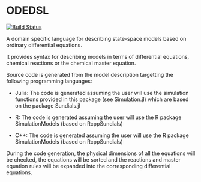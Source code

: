 # ODEDSL

[![Build Status](https://travis-ci.org/AleMorales/ODEDSL.jl.svg?branch=master)](https://travis-ci.org/AleMorales/ODEDSL.jl)

A domain specific language for describing state-space models based on ordinary differential equations.

It provides syntax for describing models in terms of differential equations, chemical reactions or the chemical master equation.

Source code is generated from the model description targetting the following programming languages:

* Julia: The code is generated assuming the user will use the simulation functions provided in this package (see Simulation.jl) which are based on the package Sundials.jl

* R: The code is generated assuming the user will use the R package SimulationModels (based on RcppSundials)

* C++: The code is generated assuming the user will use the R package SimulationModels (based on RcppSundials)

During the code generation, the physical dimensions of all the equations will be checked, the equations will be sorted and the
reactions and master equation rules will be expanded into the corresponding differential equations.
